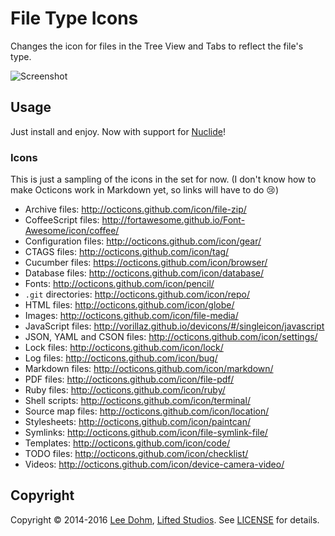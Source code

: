 # File Type Icons

Changes the icon for files in the Tree View and Tabs to reflect the
file's type.

![Screenshot](https://raw.githubusercontent.com/lee-dohm/file-type-icons/master/file-type-icons.png)

## Usage

Just install and enjoy. Now with support for [Nuclide](http://nuclide.io)!

### Icons

This is just a sampling of the icons in the set for now. (I don't know how to
make Octicons work in Markdown yet, so links will have to do :cry:)

* Archive files: <http://octicons.github.com/icon/file-zip/>
* CoffeeScript files: <http://fortawesome.github.io/Font-Awesome/icon/coffee/>
* Configuration files: <http://octicons.github.com/icon/gear/>
* CTAGS files: <http://octicons.github.com/icon/tag/>
* Cucumber files: <https://octicons.github.com/icon/browser/>
* Database files: <http://octicons.github.com/icon/database/>
* Fonts: <http://octicons.github.com/icon/pencil/>
* `.git` directories: <http://octicons.github.com/icon/repo/>
* HTML files: <http://octicons.github.com/icon/globe/>
* Images: <http://octicons.github.com/icon/file-media/>
* JavaScript files: <http://vorillaz.github.io/devicons/#/singleicon/javascript>
* JSON, YAML and CSON files: <http://octicons.github.com/icon/settings/>
* Lock files: <http://octicons.github.com/icon/lock/>
* Log files: <http://octicons.github.com/icon/bug/>
* Markdown files: <http://octicons.github.com/icon/markdown/>
* PDF files: <http://octicons.github.com/icon/file-pdf/>
* Ruby files: <http://octicons.github.com/icon/ruby/>
* Shell scripts: <http://octicons.github.com/icon/terminal/>
* Source map files: <http://octicons.github.com/icon/location/>
* Stylesheets: <http://octicons.github.com/icon/paintcan/>
* Symlinks: <http://octicons.github.com/icon/file-symlink-file/>
* Templates: <http://octicons.github.com/icon/code/>
* TODO files: <http://octicons.github.com/icon/checklist/>
* Videos: <http://octicons.github.com/icon/device-camera-video/>

## Copyright

Copyright &copy; 2014-2016 [Lee Dohm](http://www.lee-dohm.com),
[Lifted Studios](http://www.liftedstudios.com). See [LICENSE](https://github.com/lee-dohm/auto-copyright/blob/master/LICENSE.md)
for details.
